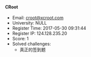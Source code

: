 #### CRoot  

* Email: croot@xcroot.com  
* University: NULL  
* Register Time: 2017-05-30 09:31:44  
* Register IP: 124.128.235.20  
* Score: 1  
* Solved challenges: 
  * 真正的签到题  

